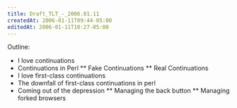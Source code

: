 ```yaml
---
title: Draft_TLT_-_2006.01.11
createdAt: 2006-01-11T09:44-05:00
editedAt: 2006-01-11T10:27-05:00
---
```


Outline:

* I love continuations
* Continuations in Perl
** Fake Continuations
** Real Continuations
* I love first-class continuations
* The downfall of first-class continuations in perl
* Coming out of the depression
** Managing the back button
** Managing forked browsers

